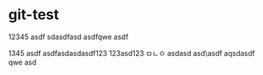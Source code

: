 # git-test

12345
asdf
sdasdfasd
asdfqwe
asdf

1345
asdf
asdfasdasdasdf123
123asd123
ㅁㄴㅇ
asdasd
asd\asdf
aqsdasdf
qwe
asd
